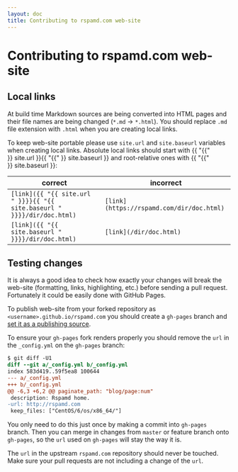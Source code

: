 ```yaml
---
layout: doc
title: Contributing to rspamd.com web-site
---
```

# Contributing to rspamd.com web-site

## Local links

At build time Markdown sources are being converted into HTML pages and their file names are being changed (`*.md` → `*.html`). You should replace `.md` file extension with `.html` when you are creating local links.

To keep web-site portable please use `site.url` and `site.baseurl` variables when creating local links. Absolute local links should start with {{ "{{" }}&nbsp;site.url&nbsp;}}{{ "{{" }}&nbsp;site.baseurl&nbsp;}} and root-relative ones with {{ "{{" }}&nbsp;site.baseurl&nbsp;}}:

<div class="table-responsive">
  <table class="table">
    <thead>
      <tr class="info">
        <th>correct</th>
        <th>incorrect</th>
      </tr>
    </thead>
    <tbody>
      <tr>
        <td><code>[link]({{ "{{ site.url " }}}}{{ "{{ site.baseurl " }}}}/dir/doc.html)</code></td>
        <td><code>[link](https://rspamd.com/dir/doc.html)</code></td>
      </tr>
      <tr>
        <td><code>[link]({{ "{{ site.baseurl " }}}}/dir/doc.html)</code></td>
        <td><code>[link](/dir/doc.html)</code></td>
      </tr>
    </tbody>
  </table>
</div>

## Testing changes

It is always a good idea to check how exactly your changes will break the web-site (formatting, links, highlighting, etc.) before sending a pull request. Fortunately it could be easily done with GitHub Pages.

To publish web-site from your forked repository as `<username>.github.io/rspamd.com` you should create a `gh-pages` branch and [set it as a publishing source](https://help.github.com/articles/configuring-a-publishing-source-for-github-pages/#enabling-github-pages-to-publish-your-site-from-master-or-gh-pages).
	
To ensure your `gh-pages` fork renders properly you should remove the `url` in the `_config.yml` on the `gh-pages` branch:

```diff
$ git diff -U1
diff --git a/_config.yml b/_config.yml
index 583d419..59f5ea8 100644
--- a/_config.yml
+++ b/_config.yml
@@ -6,3 +6,2 @@ paginate_path: "blog/page:num"
 description: Rspamd home.
-url: http://rspamd.com
 keep_files: ["CentOS/6/os/x86_64/"]
```

You only need to do this just once by making a commit into `gh-pages` branch. Then you can merge in changes from `master` or feature branch onto `gh-pages`, so the `url` used on `gh-pages` will stay the way it is.
  
The `url` in the upstream `rspamd.com` repository should never be touched. Make sure your pull requests are not including a change of the `url`.
